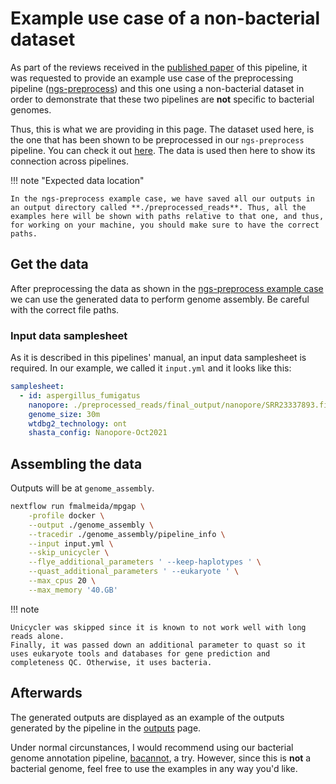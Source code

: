 # Example use case of a non-bacterial dataset

As part of the reviews received in the [published paper](https://doi.org/10.12688/f1000research.139488.1) of this pipeline, it was requested to provide an example use case of the preprocessing pipeline ([ngs-preprocess](https://github.com/fmalmeida/ngs-preprocess)) and this one using a non-bacterial dataset in order to demonstrate that these two pipelines are **not** specific to bacterial genomes.

Thus, this is what we are providing in this page. The dataset used here, is the one that has been shown to be preprocessed in our `ngs-preprocess` pipeline. You can check it out [here](https://ngs-preprocess.readthedocs.io/en/latest/non_bacteria/). The data is used then here to show its connection across pipelines.

!!! note "Expected data location"

    In the ngs-preprocess example case, we have saved all our outputs in an output directory called **./preprocessed_reads**. Thus, all the examples here will be shown with paths relative to that one, and thus, for working on your machine, you should make sure to have the correct paths.

## Get the data

After preprocessing the data as shown in the [ngs-preprocess example case](https://ngs-preprocess.readthedocs.io/en/latest/non_bacteria/) we can use the generated data to perform genome assembly. Be careful with the correct file paths.

### Input data samplesheet

As it is described in this pipelines' manual, an input data samplesheet is required. In our example, we called it `input.yml` and it looks like this:

```yaml
samplesheet:
  - id: aspergillus_fumigatus
    nanopore: ./preprocessed_reads/final_output/nanopore/SRR23337893.filtered.fq.gz  # remember to give the right path in your machine
    genome_size: 30m
    wtdbg2_technology: ont
    shasta_config: Nanopore-Oct2021
```

## Assembling the data

Outputs will be at `genome_assembly`.

```bash
nextflow run fmalmeida/mpgap \
    -profile docker \
    --output ./genome_assembly \
    --tracedir ./genome_assembly/pipeline_info \
    --input input.yml \
    --skip_unicycler \
    --flye_additional_parameters ' --keep-haplotypes ' \
    --quast_additional_parameters ' --eukaryote ' \
    --max_cpus 20 \
    --max_memory '40.GB'
```

!!! note

    Unicycler was skipped since it is known to not work well with long reads alone.
    Finally, it was passed down an additional parameter to quast so it uses eukaryote tools and databases for gene prediction and completeness QC. Otherwise, it uses bacteria.

## Afterwards

The generated outputs are displayed as an example of the outputs generated by the pipeline in the [outputs](outputs.md#) page.

Under normal circunstances, I would recommend using our bacterial genome annotation pipeline, [bacannot](https://bacannot.readthedocs.io/en/latest/index.html), a try. However, since this is **not** a bacterial genome, feel free to use the examples in any way you'd like.

